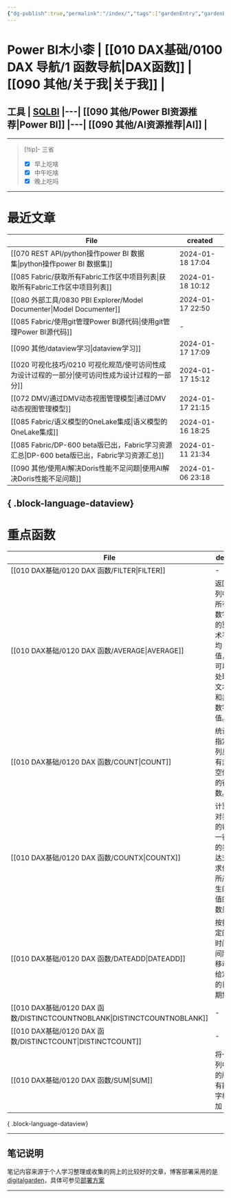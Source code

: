 ```yaml
---
{"dg-publish":true,"permalink":"/index/","tags":["gardenEntry","gardenEntry"]}
---
```


# Power BI木小桼  | [[010 DAX基础/0100 DAX 导航/1 函数导航\|DAX函数]]  |  [[090 其他/关于我\|关于我]] | 

## 工具  | [SQLBI](https://sqlbi.com/) |---| [[090 其他/Power BI资源推荐\|Power BI]] |---| [[090 其他/AI资源推荐\|AI]] |
---


>[!tip]- 三省  
> - [x] 早上吃啥
> - [x] 中午吃啥
> - [x] 晚上吃吗


---

#  最近文章

| File                                                                       | created          |
| -------------------------------------------------------------------------- | ---------------- |
| [[070 REST API/python操作power BI 数据集\|python操作power BI 数据集]]             | 2024-01-18 17:04 |
| [[085 Fabric/获取所有Fabric工作区中项目列表\|获取所有Fabric工作区中项目列表]]                   | 2024-01-18 10:12 |
| [[080 外部工具/0830 PBI Explorer/Model Documenter\|Model Documenter]]       | 2024-01-17 22:50 |
| [[085 Fabric/使用git管理Power BI源代码\|使用git管理Power BI源代码]]                   | \-               |
| [[090 其他/dataview学习\|dataview学习]]                                       | 2024-01-17 17:09 |
| [[020 可视化技巧/0210 可视化规范/使可访问性成为设计过程的一部分\|使可访问性成为设计过程的一部分]]               | 2024-01-17 15:12 |
| [[072 DMV/通过DMV动态视图管理模型\|通过DMV动态视图管理模型]]                                | 2024-01-17 21:15 |
| [[085 Fabric/语义模型的OneLake集成\|语义模型的OneLake集成]]                           | 2024-01-16 18:25 |
| [[085 Fabric/DP-600 beta版已出，Fabric学习资源汇总\|DP-600 beta版已出，Fabric学习资源汇总]] | 2024-01-11 21:34 |
| [[090 其他/使用AI解决Doris性能不足问题\|使用AI解决Doris性能不足问题]]                         | 2024-01-06 23:18 |

{ .block-language-dataview}
---
#  重点函数

| File                                                                    | des                         | return | import | hard |
| ----------------------------------------------------------------------- | --------------------------- | ------ | ------ | ---- |
| [[010 DAX基础/0120 DAX 函数/FILTER\|FILTER]]                             | \-                          | 表      | 5      | 4    |
| [[010 DAX基础/0120 DAX 函数/AVERAGE\|AVERAGE]]                           | 返回列中所有数字的算术平均值，可以处理文本和非数字值。 | 标量     | 5      | 1    |
| [[010 DAX基础/0120 DAX 函数/COUNT\|COUNT]]                               | 统计指定列具有非空值的行数。              | 标量     | 5      | 1    |
| [[010 DAX基础/0120 DAX 函数/COUNTX\|COUNTX]]                             | 计算对表的每一行的表达式求值所产生的值的数量      | 标量     | 5      | 1    |
| [[010 DAX基础/0120 DAX 函数/DATEADD\|DATEADD]]                           | 按指定的时间间隔移动给定的日期集            | 表      | 5      | 1    |
| [[010 DAX基础/0120 DAX 函数/DISTINCTCOUNTNOBLANK\|DISTINCTCOUNTNOBLANK]] | \-                          | \-     | 5      | 1    |
| [[010 DAX基础/0120 DAX 函数/DISTINCTCOUNT\|DISTINCTCOUNT]]               | \-                          | 标量     | 5      | 1    |
| [[010 DAX基础/0120 DAX 函数/SUM\|SUM]]                                   | 将一列中的所有数字相加                 | 标量     | 5      | 1    |

{ .block-language-dataview}

---

## 笔记说明

笔记内容来源于个人学习整理或收集的网上的比较好的文章，博客部署采用的是[digitalgarden](https://github.com/oleeskild/digitalgarden)，具体可参见[部署方案](https://dg-docs.ole.dev/advanced/hosting-alternatives/)


---


